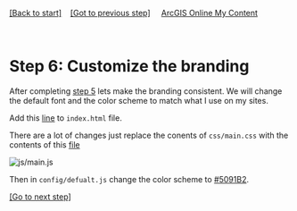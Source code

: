 [[Back to start]](github.md)&nbsp;&nbsp;&nbsp;&nbsp;[[Got to previous step]](GitHub_step5.md)
&nbsp;&nbsp;&nbsp;&nbsp;[ArcGIS Online My Content](http://www.arcgis.com/home/content.html)

&nbsp;

# Step 6: Customize the branding

After completing [step 5](GitHub_step5.md) lets make the branding consistent.  We will change the default font and the color scheme to match what I use on my sites.

Add this [line](https://gist.github.com/daveism/9d02902697ffc62f4ccc4f67b7ce011e#file-ncgis-2017-index-no-dns-html-L16) to `index.html` file.

There are a lot of changes just replace the conents of `css/main.css` with the contents of this  [file](https://gist.github.com/daveism/aa4af8c979021671d9ec6ab37d729a60)

![js/main.js](https://docs.google.com/uc?id=0BykF_bN9fsvIaFozVGhYMjV4TG8)


Then in `config/defualt.js` change the color scheme to [#5091B2](https://gist.github.com/daveism/185dbc903a9f3755cf241700ef8374d7#file-ncgis-2017-defaults-js-L17). 

[[Go to next step]](GitHub_step7.md)
